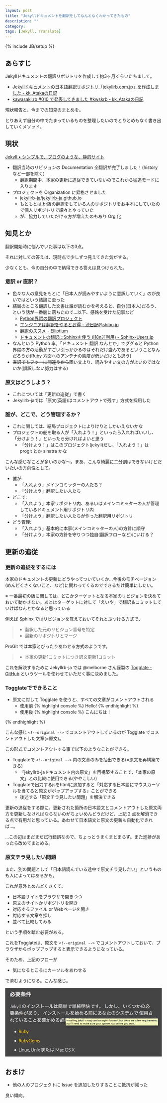 ```yaml
---
layout: post
title: "Jekyllドキュメントを翻訳をしてなんとなくわかってきたもの"
description: ""
category: 
tags: [Jekyll, Translate]
---
```

{% include JB/setup %}

## あらすじ

Jekyllドキュメントの翻訳リポジトリを作成して約3ヶ月くらいたちまして。

- [Jekyllドキュメントの日本語翻訳リポジトリ「jekyllrb.com.jp」を作成しました - kk_Atakaの日記](http://d.hatena.ne.jp/kk_Ataka/20140314/1394723421)
- [kawasaki.rb #010 で発表してきました #kwskrb - kk_Atakaの日記](http://d.hatena.ne.jp/kk_Ataka/20140401/1396349183)

現状報告と、今までの知見のまとめを。

とりあえず自分の中でたまっているものを整理したいのでとりとめもなく書き出していくメソッド。

## 現状

[Jekyll &bull; シンプルで、ブログのような、静的サイト](http://jekyllrb-ja.github.io/)

- 翻訳当時のリビジョンの Documentation 全翻訳が完了しました！(historyなど一部を除く)
  - 翻訳期間中、本家の更新に追従できていないのでこれから猛追モードに入ります
- プロジェクトを Organization に昇格させました
  - [jekyllrb-ja/jekyllrb-ja.github.io](https://github.com/jekyllrb-ja/jekyllrb-ja.github.io)
  - もともとは.br版の翻訳をしている人のリポジトリをお手本にしていたので個人リポジトリで細々とやっていた
  - が、協力していただける方が増えたのもあり Org 化

## 知見とか

翻訳開始時に悩んでいた事は以下の3点。

それに対しての答えは、現時点で少しずつ見えてきた気がする。

少なくとも、今の自分の中で納得できる答えは見つけられた。

### 意訳 or 直訳？

- 色々な人の意見をもとに「日本人が読みやすいように意訳していく」のが良いではという結論に至った
- 結局のところ翻訳した文書は誰が読むかを考えると、自分(日本人)だろう、という話が一番腑に落ちたので…以下、感銘を受けた記事など
  - [Python界隈の翻訳プロジェクト](http://www.slideshare.net/t2y/python-6731903)
  - [エンジニアは翻訳をやるとお得 - 渋日記@shibu.jp](http://blog.shibu.jp/article/30577636.html)
  - [翻訳のススメ - Elliptium](http://tink.elliptium.net/2014/04/26/a_suggestion_on_translation.html)
  - [ドキュメントの翻訳にSphinxを使う (i18n非利用) - Sphinx-Users.jp](http://sphinx-users.jp/cookbook/translation.html)
- なんという Python 率。「ドキュメント 翻訳 なんとか」でググると Python 界隈の方の活動がすごい引っかかるのはそれだけ盛んであるということなんだろうか(Ruby 方面へのアンテナの感度が低いだけとも思う)
- <del>直訳でもフツーに間違うから</del>固い文より、読みやすい文の方がよいのではないか(誤訳しない努力はする)

### 原文はどうしよう？

- これについては「更新の追従」で書く
- Jekyllrb-jaでは「原文(英語)はコメントアウトで残す」方式を採用した

### 誰が、どこで、どう管理するか？

- これに関しては、結局プロジェクトによりけりとしかいえないかな
- プロジェクトの舵を取る人が「入れよう！」といったら入れればいいし、「分けよう！」といったら分ければよいと思う
  - 「分けよう！」はこのプロジェクト(jekyll)だし、「入れよう！」は progit とか sinatra かな

こんな感じなことが多いのかな〜。まあ、こんな綺麗に二分割はできないけどだいたいの方向性として。

- 誰が:
  - 「入れよう」メインコミッターの人たち？
  - 「分けよう」翻訳したい人たち
- どこで:
  - 「入れよう」本家リポジトリ内、あるいはメインコミッターの人が管理しているドキュメント用リポジトリ内
  - 「分けよう」翻訳したい人たちが作った翻訳用リポジトリ
- どう管理:
  - 「入れよう」基本的に本家(メインコミッターの人)の方針に順守
  - 「分けよう」本家の方針を守りつつ独自(翻訳フローなど)にいける？

## 更新の追従

### 更新の追従をするには

本家のドキュメントの更新にどうやってついていくか…今後のモチベージョン(めんどくさくないこと、など)に関わってくるのでできるだけ簡単にしたい。

※ 一番最初の版に関しては、どこかターゲットとなる本家のリビジョンを決めておいて動かさない。あとはターゲットに対して「えいや」で翻訳＆コミットしていけばなんとかなると思っている

例えば Sphinx ではリビジョンを覚えておいてそれとぶつける方式で、

> - 翻訳した元のリビジョン番号を特定
> - 最新のリポジトリとマージ

ProGit では本家とぴったりあわせる方式のようです。

> - 本家の更新1コミットにつき訳文更新1コミット

これを解決するために Jekyllrb-ja では @melborne さん謹製の [Togglate - GitHub](https://github.com/melborne/togglate) というツールを使わせていただく事に決めました。

### Togglateでできること

- 原文に対して Togglate を使うと、すべての文章がコメントアウトされる
  - 使用前
{% highlight console %}
Hello!
{% endhighlight %}
  - 使用後
{% highlight console %}
こんにちは！

<!--original
Hello!
-->
{% endhighlight %}

こんな感じ `<!--original -->` でコメントアウトしているのが Togglate でコメントアウトした文章(=原文)。

この形式でコメントアウトする事で以下のようなことができる。

- Togglateで `<!--original -->` 内の文章のみを抽出できる(=原文を再構築できる)
  - 「jekyllrb-jaドキュメント内の原文」を再構築することで、「本家の原文」との比較に使用できる(ややこしい)
- Togglateで出力するjsをhtmlに追加すると「対応する日本語にマウスカーソルを当てると原文がポップアップする」ことができる
  - 後述する「原文チラ見したい問題」を解決できる

更新の追従をする際に、更新された箇所の日本語文とコメントアウトした原文両方を更新しなければならないのがちょいめんどうだけど、上記 2 点を解消できる点で有用だと思っている。あわせて日本語文と原文の更新も自動化できれば…。

…この辺はまだまだ試行錯誤なので、ちょっとうまくまとまらず。また進捗があったら改めてまとめる。

### 原文チラ見したい問題

また、別の問題として「日本語読んでいる途中で原文チラ見したい」というものも人によってはあるかも。

これが意外とめんどくさくて、

- 日本語サイトをブラウザで開きつつ
- 原文のサイトかリポジトリを開き
- 対応するファイル or Webページを開き
- 対応する文章を探し
- 並べて比較してみる

という手順を踏む必要がある。

これをTogglateは、原文を `<!--original -->` でコメントアウトしておいて、ブラウザからポップアップすると表示できるようになっている。

そのため、上記のフローが

- 気になるところにカーソルをあわせる

で済むようになる。こんな感じ。

![img](/images/2014-06-22/use-togglate.png)

## おまけ

- 他の人のプロジェクトに Issue を追加したりすることに抵抗が減った

良い傾向。
